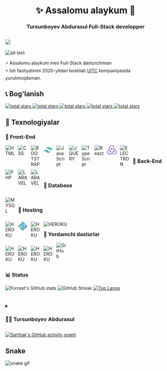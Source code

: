 
<h1 align="center"> ✨ Assalomu alaykum 👋</h1>

<h3 align="center">Tursunboyev Abdurasul Full-Stack developper</h3>

##
<img
   src='https://www.designer-daily.com/wp-content/uploads/2018/07/new-products-everyday.gif'>

![alt
text](https://i.pinimg.com/originals/56/c9/d7/56c9d773a346db66c907d60cbc44d9d8.gif)

<p>
   ⚡ Assalomu alaykum men Full-Stack dasturchiman <br>
   ⚡ Ish faoliyatimni 2020-yildan boshlab <a href='https://t.me/uitc_uz'>UITC</a>
   kompaniyasida yurutmoqdaman.
</p>

## 📞 Bog'lanish
<p align="left">
   <a href="https://github.com/rasuljonFullStackDev?tab=repositories">
      <img alt="total stars" title="Git Hub"
         src="https://custom-icon-badges.demolab.com/github/stars/rasuljonFullStackDev?color=55960c&style=for-the-badge&labelColor=488207&logo=star"/>
   </a>
   <a href="tel:+998995192378">
      <img alt="total stars" title="Telefon"
         src="https://custom-icon-badges.demolab.com/badge/-+998 (99) 519 23-red?style=for-the-badge&logo=phone&logoColor=white"/>
   </a>
   <a href='https://mail.google.com/mail/tursunboyevabdurasuldevolop'>
      <img alt="total stars" title="Email"
         src="https://custom-icon-badges.demolab.com/badge/-tursunboyevabdurasuldevolop@gmail.com-red?style=for-the-badge&logo=mention&logoColor=white"/>
   </a>
   <a href='https://rasuljon.uz'>
      <img alt="total stars" title="rasuljon.uz"
         src="https://custom-icon-badges.demolab.com/badge/-rasuljon.uz-red?style=for-the-badge&logo=website&logoColor=white"/>
   </a>
   <a href='https://t.me/FullStackDevelopper'>
      <img alt="total stars" title="rasuljon.uz"
         src="https://custom-icon-badges.demolab.com/badge/-FullStackDevelopper-red?style=for-the-badge&logo=telegram&logoColor=white"/>
   </a>
</p>

## 🧰 Texnologiyalar

### 📌 Front-End

<img align="left" alt="HTML" width="30px" style="padding-right:10px;"
   src="https://cdn.jsdelivr.net/gh/devicons/devicon/icons/html5/html5-plain.svg"
   />
<img align="left" alt="CSS" width="30px" style="padding-right:10px;"
   src="https://cdn.jsdelivr.net/gh/devicons/devicon/icons/css3/css3-plain.svg"
   />
<img align="left" alt="BOOTSTRAP" width="30px" style="padding-right:10px;"
   src="https://cdn.jsdelivr.net/gh/devicons/devicon/icons/bootstrap/bootstrap-original.svg"
   />
<img align="left" alt="TAILWINDCSS" width="30px" style="padding-right:10px;"
   src="https://raw.githubusercontent.com/devicons/devicon/master/icons/tailwindcss/tailwindcss-plain.svg"
   />
<img align="left" alt="JavaScript" width="30px" style="padding-right:10px;"
   src="https://cdn.jsdelivr.net/gh/devicons/devicon/icons/javascript/javascript-plain.svg"
   />
<img align="left" alt="JQUERY" width="30px" style="padding-right:10px;"
   src="https://cdn.jsdelivr.net/gh/devicons/devicon/icons/jquery/jquery-plain-wordmark.svg"
   />
<img align="left" alt="TypeScript" width="30px" style="padding-right:10px;"
   src="https://cdn.jsdelivr.net/gh/devicons/devicon/icons/typescript/typescript-plain.svg"
   />
<img align="left" alt="React" width="30px" style="padding-right:10px;"
   src="https://cdn.jsdelivr.net/gh/devicons/devicon/icons/react/react-original.svg"
   />
<img align="left" alt="REDUX" width="30px" style="padding-right:10px;"
   src="https://raw.githubusercontent.com/devicons/devicon/master/icons/redux/redux-original.svg"
   />
<img align="left" alt="ELECTRON" width="30px" style="padding-right:10px;"
   src="https://cdn.jsdelivr.net/gh/devicons/devicon/icons/electron/electron-original.svg"
   />

<br>

### 📌 Back-End

<img align="left" alt="PHP" width="30px" style="padding-right:10px;"
   src="https://cdn.jsdelivr.net/gh/devicons/devicon/icons/php/php-original.svg"
   />
<img align="left" alt="LARAVEL" width="30px" style="padding-right:10px;"
   src="https://cdn.jsdelivr.net/gh/devicons/devicon/icons/laravel/laravel-plain-wordmark.svg"
   />
<img align="left" alt="LARAVEL" width="30px" style="padding-right:10px;"
   src="https://cdn.jsdelivr.net/gh/devicons/devicon/icons/composer/composer-original.svg"
   />

<br>

### 📌 Database

<img align="left" alt="MYSQL" width="30px" style="padding-right:10px;
   padding-top:10px;"
   src="https://cdn.jsdelivr.net/gh/devicons/devicon/icons/mysql/mysql-original-wordmark.svg"
   />

<br>

### 📌 Hosting
<img align="left" alt="HEROKU" width="30px" style="padding-right:10px;
   padding-top:10px;"
   src="https://cdn.jsdelivr.net/gh/devicons/devicon/icons/heroku/heroku-plain-wordmark.svg"
   />
<img align="left" alt="HEROKU" width="30px" style="padding-right:10px;
   padding-top:10px;"
   src="https://raw.githubusercontent.com/nikola-wd/web-dev-icons/master/Netlify.svg"
   />
<img align="left" alt="HEROKU" width="30px" style="padding-right:10px;
   padding-top:10px;"
   src="https://www.ahost.uz/sites/all/themes/ahost/favicon.ico" />
<img align="left" alt="HEROKU" width="100px" style="padding-right:10px;
   padding-top:10px;" src="https://sayt.uz/img/saytlogo.png" />
<br>

### 📌 Yordamchi dasturlar

<img align="left" alt="HEROKU" width="30px" style="padding-right:10px;
   padding-top:10px;"
   src="https://cdn.jsdelivr.net/gh/devicons/devicon/icons/vscode/vscode-original.svg"
   />
<img align="left" alt="HEROKU" width="30px" style="padding-right:10px;
   padding-top:10px;"
   src="https://cdn.jsdelivr.net/gh/devicons/devicon/icons/photoshop/photoshop-plain.svg"
   />
<img align="left" alt="HEROKU" width="30px" style="padding-right:10px;
   padding-top:10px;"
   src="https://cdn.jsdelivr.net/gh/devicons/devicon/icons/figma/figma-original.svg"
   />
<img align="left" alt="HEROKU" width="30px" style="padding-right:10px;
   padding-top:10px;"
   src="https://www.vectorlogo.zone/logos/getpostman/getpostman-icon.svg" />
<img align="left" alt="GitHub" width="30px" style="padding-right:10px;"
   src="https://cdn.jsdelivr.net/gh/devicons/devicon/icons/github/github-original-wordmark.svg"
   />

<!-- <img align="left" alt="Git" width="30px" style="padding-right:10px;" src="https://cdn.jsdelivr.net/gh/devicons/devicon/icons/git/git-original.svg" />
<img align="left" alt="NodeJS" width="30px" style="padding-right:10px;" src="https://cdn.jsdelivr.net/gh/devicons/devicon/icons/nodejs/nodejs-original.svg" /> -->
<br />
<br />
<br />

<!-- ### 📺 Bajargan ishlarim -->
#

### 📊 Status

![Forrest's GitHub
stats](https://github-readme-stats.vercel.app/api?username=rasuljonFullStackDev&show_icons=true&theme=radical)
![GitHub
Streak](https://streak-stats.demolab.com?user=rasuljonFullStackDev&theme=gruvbox&border_radius=4.5)
[![Top
Langs](https://github-readme-stats.vercel.app/api/top-langs/?username=rasuljonFullStackDev&layout=compact)](https://github.com/anuraghazra/github-readme-stats)
#
<details>
   <summary><h3>👨‍💻 Tursunboyev Abdurasul</h3></summary>
   Men dasturlashni 2020-yil dekabr oyida web dastulashni Front-end bo'limini
   mustaqil o'rgana boshladim.
   2021-yil aprel oyida <a href='https://t.me/uitc_uz'>UITC</a> kompaniyasiga
   stajjorlikga kirdim.
   2021-yil avgust oyidan <a href='https://t.me/uitc_uz'>UITC</a> kompaniyasiga
   rasman ishga kirdim va dars berishni boshladim. Hozirda ham <a
      href='https://t.me/uitc_uz'>UITC</a> kompaniyasiga dars berish va
   loyihalar ustida ishlamoqdaman.
</details>

[![Sarthak's GitHub activity
graph](https://activity-graph.herokuapp.com/graph?username=rasuljonFullStackDev&&theme=xcode)](https://github.com/rasuljonFullStackDev)
## Snake
![snake
gif](https://github.com/rasuljonFullStackDev/rasuljonFullStackDev/blob/output/github-contribution-grid-snake.gif)
<!--
**rasuljonFullStackDev/rasuljonFullStackDev** is a ✨ _special_ ✨ repository because its `README.md` (this file) appears on your GitHub profile.

<!-- Here are some ideas to get you started:

- 🔭 I’m currently working on ...
- 🌱 I’m currently learning ...
- 👯 I’m looking to collaborate on ...
- 🤔 I’m looking for help with ...
- 💬 Ask me about ...
- 📫 How to reach me: ...
- 😄 Pronouns: ...
- ⚡ Fun fact: ...
-->
